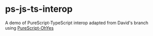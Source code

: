 # ps-js-ts-interop

A demo of PureScript-TypeScript interop adapted from David's branch using [PureScript-OhYes](https://github.com/justinwoo/purescript-ohyes/)
